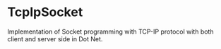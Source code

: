 # TcpIpSocket
Implementation of Socket programming with TCP-IP protocol with both client and server side in Dot Net.
